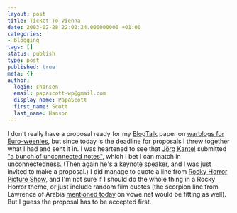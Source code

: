 ```yaml
---
layout: post
title: Ticket To Vienna
date: 2003-02-28 22:02:24.000000000 +01:00
categories:
- blogging
tags: []
status: publish
type: post
published: true
meta: {}
author:
  login: shanson
  email: papascott-wp@gmail.com
  display_name: PapaScott
  first_name: Scott
  last_name: Hanson
---
```

<p>I don't really have a proposal ready for my <a title="BlogTalk - A European Weblog-Conference" href="http://blogtalk.net/">BlogTalk</a> paper on <a href="/2003/02/11/2098.php">warblogs for Euro-weenies</a>, but since today is the deadline for proposals I threw together what I had and sent it in. I was heartened to see that <a href="http://www.schockwellenreiter.de/">Jörg Kantel</a> submitted <a href="http://www.schockwellenreiter.de/2003/02/28.html#00577">"a bunch of unconnected notes"</a>, which I bet I can match in unconnectedness. (Then again he's a keynote speaker, and I was just invited to make a proposal.) I did manage to quote a line from <a title="Lost in time, and lost in space, and meaning" href="http://www.rockyhorror.com/">Rocky Horror Picture Show</a>, and I'm not sure if I should do the whole thing in a Rocky Horror theme, or just include random film quotes (the scorpion line from Lawrence of Arabia <a title="Thy mother mated with a scorpion!" href="http://vowe.net/archives/003043.html">mentioned today</a> on vowe.net would be fitting as well). But I guess the proposal has to be accepted first.</p>
